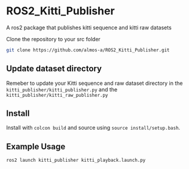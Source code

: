 # ROS2_Kitti_Publisher
A ros2 package that publishes kitti sequence and kitti raw datasets

Clone the repository to your src folder

```bash
git clone https://github.com/almos-a/ROS2_Kitti_Publisher.git
```
## Update dataset directory
Remeber to update your Kitti sequence and raw dataset directory in the `kitti_publisher/kitti_publisher.py` and the `kitti_publisher/kitti_raw_publisher.py`

## Install
Install with `colcon build` and source using `source install/setup.bash`.

## Example Usage 
```bash
ros2 launch kitti_publisher kitti_playback.launch.py 
```
